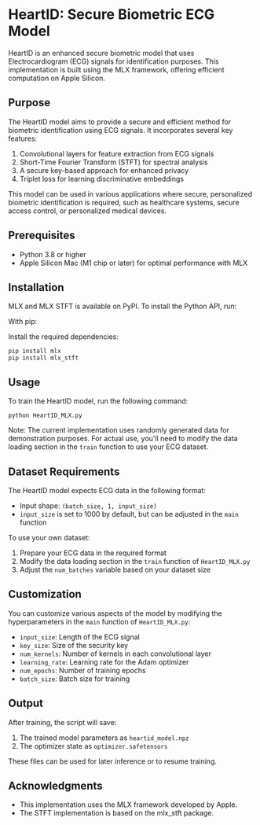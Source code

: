 # HeartID: Secure Biometric ECG Model

HeartID is an enhanced secure biometric model that uses Electrocardiogram (ECG) signals for identification purposes. This implementation is built using the MLX framework, offering efficient computation on Apple Silicon.

## Purpose

The HeartID model aims to provide a secure and efficient method for biometric identification using ECG signals. It incorporates several key features:

1. Convolutional layers for feature extraction from ECG signals
2. Short-Time Fourier Transform (STFT) for spectral analysis
3. A secure key-based approach for enhanced privacy
4. Triplet loss for learning discriminative embeddings

This model can be used in various applications where secure, personalized biometric identification is required, such as healthcare systems, secure access control, or personalized medical devices.

## Prerequisites

- Python 3.8 or higher
- Apple Silicon Mac (M1 chip or later) for optimal performance with MLX

## Installation

MLX and MLX STFT is available on PyPI. To install the Python API, run:

With pip:

Install the required dependencies:
   ```
   pip install mlx
   pip install mlx_stft
   ```

## Usage

To train the HeartID model, run the following command:

```
python HeartID_MLX.py
```

Note: The current implementation uses randomly generated data for demonstration purposes. For actual use, you'll need to modify the data loading section in the `train` function to use your ECG dataset.

## Dataset Requirements

The HeartID model expects ECG data in the following format:

- Input shape: `(batch_size, 1, input_size)`
- `input_size` is set to 1000 by default, but can be adjusted in the `main` function

To use your own dataset:

1. Prepare your ECG data in the required format
2. Modify the data loading section in the `train` function of `HeartID_MLX.py`
3. Adjust the `num_batches` variable based on your dataset size

## Customization

You can customize various aspects of the model by modifying the hyperparameters in the `main` function of `HeartID_MLX.py`:

- `input_size`: Length of the ECG signal
- `key_size`: Size of the security key
- `num_kernels`: Number of kernels in each convolutional layer
- `learning_rate`: Learning rate for the Adam optimizer
- `num_epochs`: Number of training epochs
- `batch_size`: Batch size for training

## Output

After training, the script will save:

1. The trained model parameters as `heartid_model.npz`
2. The optimizer state as `optimizer.safetensors`

These files can be used for later inference or to resume training.

## Acknowledgments

- This implementation uses the MLX framework developed by Apple.
- The STFT implementation is based on the mlx_stft package.
